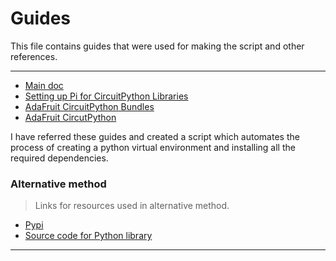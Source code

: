 # Guides

This file contains guides that were used for making the script and other references.

---

- [Main doc](https://learn.adafruit.com/dht-humidity-sensing-on-raspberry-pi-with-gdocs-logging/python-setup)
- [Setting up Pi for CircuitPython Libraries](https://learn.adafruit.com/circuitpython-on-raspberrypi-linux/installing-circuitpython-on-raspberry-pi)
- [AdaFruit CircuitPython Bundles](https://github.com/adafruit/Adafruit_CircuitPython_Bundle)
- [AdaFruit CircutPython](https://github.com/adafruit/circuitpython)

I have referred these guides and created a script which automates the process of creating a python virtual environment and installing all the required dependencies.

### Alternative method

> Links for resources used in alternative method.

- [Pypi](https://pypi.org/project/dht11/)
- [Source code for Python library](https://github.com/szazo/DHT11_Python)

---

